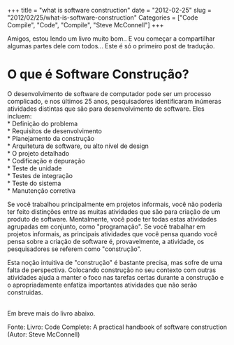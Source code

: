 +++
title = "what is software construction"
date = "2012-02-25"
slug = "2012/02/25/what-is-software-construction"
Categories = ["Code Compile", "Code", "Compile", "Steve McConnell"]
+++
<!--more-->
Amigos, estou lendo um livro muito bom.. E vou começar a compartilhar algumas partes dele com todos... Este é só o primeiro post de tradução.<br/>
<h1>
O que é Software Construção?
</h1>
<p>O desenvolvimento de software de computador pode ser um processo complicado, e nos últimos 25 anos,
  pesquisadores identificaram inúmeras atividades distintas que são para desenvolvimento de software. Eles incluem:
  <br/>
  * Definição do problema  <br/>
  * Requisitos de desenvolvimento  <br/>
  * Planejamento da construção  <br/>
  * Arquitetura de software, ou alto nível de design  <br/>
  * O projeto detalhado  <br/>
  * Codificação e depuração  <br/>
  * Teste de unidade  <br/>
  * Testes de integração  <br/>
  * Teste do sistema  <br/>
  * Manutenção corretiva  <br/>
 </p>
 <p>
  Se você trabalhou principalmente em projetos informais,
  você não poderia ter feito distinções entre as muitas atividades que são para
  criação de um produto de software. Mentalmente, você pode ter todas estas atividades agrupadas
 em conjunto, como "programação". Se você trabalhar em projetos informais, as principais
  atividades que você pensa quando você pensa sobre a criação de software é, provavelmente,
  a atividade, os pesquisadores se referem como "construção".
 </p>
 <p>
  Esta noção intuitiva de "construção" é bastante precisa, mas sofre
  de uma falta de perspectiva. Colocando construção no seu contexto com outras
  atividades ajuda a manter o foco nas tarefas certas durante a construção
  e o apropriadamente enfatiza importantes atividades que não serão construidas.</p>
  <br/>
  Em breve mais do livro abaixo.

  Fonte: Livro: Code Complete: A practical handbook of software construction (Autor: Steve McConnell)
